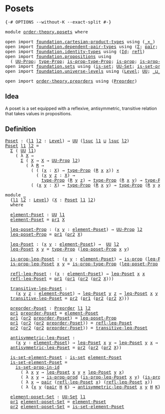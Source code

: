 # Posets

<pre class="Agda"><a id="19" class="Symbol">{-#</a> <a id="23" class="Keyword">OPTIONS</a> <a id="31" class="Pragma">--without-K</a> <a id="43" class="Pragma">--exact-split</a> <a id="57" class="Symbol">#-}</a>

<a id="62" class="Keyword">module</a> <a id="69" href="order-theory.posets.html" class="Module">order-theory.posets</a> <a id="89" class="Keyword">where</a>

<a id="96" class="Keyword">open</a> <a id="101" class="Keyword">import</a> <a id="108" href="foundation.cartesian-product-types.html" class="Module">foundation.cartesian-product-types</a> <a id="143" class="Keyword">using</a> <a id="149" class="Symbol">(</a><a id="150" href="foundation-core.cartesian-product-types.html#590" class="Function Operator">_×_</a><a id="153" class="Symbol">)</a>
<a id="155" class="Keyword">open</a> <a id="160" class="Keyword">import</a> <a id="167" href="foundation.dependent-pair-types.html" class="Module">foundation.dependent-pair-types</a> <a id="199" class="Keyword">using</a> <a id="205" class="Symbol">(</a><a id="206" href="foundation-core.dependent-pair-types.html#515" class="Record">Σ</a><a id="207" class="Symbol">;</a> <a id="209" href="foundation-core.dependent-pair-types.html#588" class="InductiveConstructor">pair</a><a id="213" class="Symbol">;</a> <a id="215" href="foundation-core.dependent-pair-types.html#605" class="Field">pr1</a><a id="218" class="Symbol">;</a> <a id="220" href="foundation-core.dependent-pair-types.html#617" class="Field">pr2</a><a id="223" class="Symbol">)</a>
<a id="225" class="Keyword">open</a> <a id="230" class="Keyword">import</a> <a id="237" href="foundation.identity-types.html" class="Module">foundation.identity-types</a> <a id="263" class="Keyword">using</a> <a id="269" class="Symbol">(</a><a id="270" href="foundation-core.identity-types.html#1767" class="Datatype">Id</a><a id="272" class="Symbol">;</a> <a id="274" href="foundation-core.identity-types.html#1820" class="InductiveConstructor">refl</a><a id="278" class="Symbol">)</a>
<a id="280" class="Keyword">open</a> <a id="285" class="Keyword">import</a> <a id="292" href="foundation.propositions.html" class="Module">foundation.propositions</a> <a id="316" class="Keyword">using</a>
  <a id="324" class="Symbol">(</a> <a id="326" href="foundation-core.propositions.html#1393" class="Function">UU-Prop</a><a id="333" class="Symbol">;</a> <a id="335" href="foundation-core.propositions.html#1495" class="Function">type-Prop</a><a id="344" class="Symbol">;</a> <a id="346" href="foundation-core.propositions.html#1562" class="Function">is-prop-type-Prop</a><a id="363" class="Symbol">;</a> <a id="365" href="foundation-core.propositions.html#1309" class="Function">is-prop</a><a id="372" class="Symbol">;</a> <a id="374" href="foundation-core.propositions.html#5725" class="Function">is-prop-prod</a><a id="386" class="Symbol">)</a>
<a id="388" class="Keyword">open</a> <a id="393" class="Keyword">import</a> <a id="400" href="foundation.sets.html" class="Module">foundation.sets</a> <a id="416" class="Keyword">using</a> <a id="422" class="Symbol">(</a><a id="423" href="foundation-core.sets.html#1113" class="Function">is-set</a><a id="429" class="Symbol">;</a> <a id="431" href="foundation-core.sets.html#1190" class="Function">UU-Set</a><a id="437" class="Symbol">;</a> <a id="439" href="foundation-core.sets.html#2789" class="Function">is-set-prop-in-id</a><a id="456" class="Symbol">)</a>
<a id="458" class="Keyword">open</a> <a id="463" class="Keyword">import</a> <a id="470" href="foundation.universe-levels.html" class="Module">foundation.universe-levels</a> <a id="497" class="Keyword">using</a> <a id="503" class="Symbol">(</a><a id="504" href="Agda.Primitive.html#597" class="Postulate">Level</a><a id="509" class="Symbol">;</a> <a id="511" href="foundation-core.universe-levels.html#235" class="Primitive">UU</a><a id="513" class="Symbol">;</a> <a id="515" href="Agda.Primitive.html#810" class="Primitive Operator">_⊔_</a><a id="518" class="Symbol">;</a> <a id="520" href="Agda.Primitive.html#780" class="Primitive">lsuc</a><a id="524" class="Symbol">)</a>

<a id="527" class="Keyword">open</a> <a id="532" class="Keyword">import</a> <a id="539" href="order-theory.preorders.html" class="Module">order-theory.preorders</a> <a id="562" class="Keyword">using</a> <a id="568" class="Symbol">(</a><a id="569" href="order-theory.preorders.html#531" class="Function">Preorder</a><a id="577" class="Symbol">)</a>
</pre>
## Idea

A poset is a set equipped with a reflexive, antisymmetric, transitive relation that takes values in propositions.

## Definition

<pre class="Agda"><a id="Poset"></a><a id="731" href="order-theory.posets.html#731" class="Function">Poset</a> <a id="737" class="Symbol">:</a> <a id="739" class="Symbol">(</a><a id="740" href="order-theory.posets.html#740" class="Bound">l1</a> <a id="743" href="order-theory.posets.html#743" class="Bound">l2</a> <a id="746" class="Symbol">:</a> <a id="748" href="Agda.Primitive.html#597" class="Postulate">Level</a><a id="753" class="Symbol">)</a> <a id="755" class="Symbol">→</a> <a id="757" href="foundation-core.universe-levels.html#235" class="Primitive">UU</a> <a id="760" class="Symbol">(</a><a id="761" href="Agda.Primitive.html#780" class="Primitive">lsuc</a> <a id="766" href="order-theory.posets.html#740" class="Bound">l1</a> <a id="769" href="Agda.Primitive.html#810" class="Primitive Operator">⊔</a> <a id="771" href="Agda.Primitive.html#780" class="Primitive">lsuc</a> <a id="776" href="order-theory.posets.html#743" class="Bound">l2</a><a id="778" class="Symbol">)</a>
<a id="780" href="order-theory.posets.html#731" class="Function">Poset</a> <a id="786" href="order-theory.posets.html#786" class="Bound">l1</a> <a id="789" href="order-theory.posets.html#789" class="Bound">l2</a> <a id="792" class="Symbol">=</a>
  <a id="796" href="foundation-core.dependent-pair-types.html#515" class="Record">Σ</a> <a id="798" class="Symbol">(</a> <a id="800" href="foundation-core.universe-levels.html#235" class="Primitive">UU</a> <a id="803" href="order-theory.posets.html#786" class="Bound">l1</a><a id="805" class="Symbol">)</a>
    <a id="811" class="Symbol">(</a> <a id="813" class="Symbol">λ</a> <a id="815" href="order-theory.posets.html#815" class="Bound">X</a> <a id="817" class="Symbol">→</a>
      <a id="825" href="foundation-core.dependent-pair-types.html#515" class="Record">Σ</a> <a id="827" class="Symbol">(</a> <a id="829" href="order-theory.posets.html#815" class="Bound">X</a> <a id="831" class="Symbol">→</a> <a id="833" href="order-theory.posets.html#815" class="Bound">X</a> <a id="835" class="Symbol">→</a> <a id="837" href="foundation-core.propositions.html#1393" class="Function">UU-Prop</a> <a id="845" href="order-theory.posets.html#789" class="Bound">l2</a><a id="847" class="Symbol">)</a>
        <a id="857" class="Symbol">(</a> <a id="859" class="Symbol">λ</a> <a id="861" href="order-theory.posets.html#861" class="Bound">R</a> <a id="863" class="Symbol">→</a>
          <a id="875" class="Symbol">(</a> <a id="877" class="Symbol">(</a> <a id="879" class="Symbol">(</a><a id="880" href="order-theory.posets.html#880" class="Bound">x</a> <a id="882" class="Symbol">:</a> <a id="884" href="order-theory.posets.html#815" class="Bound">X</a><a id="885" class="Symbol">)</a> <a id="887" class="Symbol">→</a> <a id="889" href="foundation-core.propositions.html#1495" class="Function">type-Prop</a> <a id="899" class="Symbol">(</a><a id="900" href="order-theory.posets.html#861" class="Bound">R</a> <a id="902" href="order-theory.posets.html#880" class="Bound">x</a> <a id="904" href="order-theory.posets.html#880" class="Bound">x</a><a id="905" class="Symbol">))</a> <a id="908" href="foundation-core.cartesian-product-types.html#590" class="Function Operator">×</a>
            <a id="922" class="Symbol">(</a> <a id="924" class="Symbol">(</a><a id="925" href="order-theory.posets.html#925" class="Bound">x</a> <a id="927" href="order-theory.posets.html#927" class="Bound">y</a> <a id="929" href="order-theory.posets.html#929" class="Bound">z</a> <a id="931" class="Symbol">:</a> <a id="933" href="order-theory.posets.html#815" class="Bound">X</a><a id="934" class="Symbol">)</a> <a id="936" class="Symbol">→</a>
              <a id="952" href="foundation-core.propositions.html#1495" class="Function">type-Prop</a> <a id="962" class="Symbol">(</a><a id="963" href="order-theory.posets.html#861" class="Bound">R</a> <a id="965" href="order-theory.posets.html#927" class="Bound">y</a> <a id="967" href="order-theory.posets.html#929" class="Bound">z</a><a id="968" class="Symbol">)</a> <a id="970" class="Symbol">→</a> <a id="972" href="foundation-core.propositions.html#1495" class="Function">type-Prop</a> <a id="982" class="Symbol">(</a><a id="983" href="order-theory.posets.html#861" class="Bound">R</a> <a id="985" href="order-theory.posets.html#925" class="Bound">x</a> <a id="987" href="order-theory.posets.html#927" class="Bound">y</a><a id="988" class="Symbol">)</a> <a id="990" class="Symbol">→</a> <a id="992" href="foundation-core.propositions.html#1495" class="Function">type-Prop</a> <a id="1002" class="Symbol">(</a><a id="1003" href="order-theory.posets.html#861" class="Bound">R</a> <a id="1005" href="order-theory.posets.html#925" class="Bound">x</a> <a id="1007" href="order-theory.posets.html#929" class="Bound">z</a><a id="1008" class="Symbol">)))</a> <a id="1012" href="foundation-core.cartesian-product-types.html#590" class="Function Operator">×</a>
          <a id="1024" class="Symbol">(</a> <a id="1026" class="Symbol">(</a><a id="1027" href="order-theory.posets.html#1027" class="Bound">x</a> <a id="1029" href="order-theory.posets.html#1029" class="Bound">y</a> <a id="1031" class="Symbol">:</a> <a id="1033" href="order-theory.posets.html#815" class="Bound">X</a><a id="1034" class="Symbol">)</a> <a id="1036" class="Symbol">→</a> <a id="1038" href="foundation-core.propositions.html#1495" class="Function">type-Prop</a> <a id="1048" class="Symbol">(</a><a id="1049" href="order-theory.posets.html#861" class="Bound">R</a> <a id="1051" href="order-theory.posets.html#1027" class="Bound">x</a> <a id="1053" href="order-theory.posets.html#1029" class="Bound">y</a><a id="1054" class="Symbol">)</a> <a id="1056" class="Symbol">→</a> <a id="1058" href="foundation-core.propositions.html#1495" class="Function">type-Prop</a> <a id="1068" class="Symbol">(</a><a id="1069" href="order-theory.posets.html#861" class="Bound">R</a> <a id="1071" href="order-theory.posets.html#1029" class="Bound">y</a> <a id="1073" href="order-theory.posets.html#1027" class="Bound">x</a><a id="1074" class="Symbol">)</a> <a id="1076" class="Symbol">→</a> <a id="1078" href="foundation-core.identity-types.html#1767" class="Datatype">Id</a> <a id="1081" href="order-theory.posets.html#1027" class="Bound">x</a> <a id="1083" href="order-theory.posets.html#1029" class="Bound">y</a><a id="1084" class="Symbol">)))</a>

<a id="1089" class="Keyword">module</a> <a id="1096" href="order-theory.posets.html#1096" class="Module">_</a>
  <a id="1100" class="Symbol">{</a><a id="1101" href="order-theory.posets.html#1101" class="Bound">l1</a> <a id="1104" href="order-theory.posets.html#1104" class="Bound">l2</a> <a id="1107" class="Symbol">:</a> <a id="1109" href="Agda.Primitive.html#597" class="Postulate">Level</a><a id="1114" class="Symbol">}</a> <a id="1116" class="Symbol">(</a><a id="1117" href="order-theory.posets.html#1117" class="Bound">X</a> <a id="1119" class="Symbol">:</a> <a id="1121" href="order-theory.posets.html#731" class="Function">Poset</a> <a id="1127" href="order-theory.posets.html#1101" class="Bound">l1</a> <a id="1130" href="order-theory.posets.html#1104" class="Bound">l2</a><a id="1132" class="Symbol">)</a>
  <a id="1136" class="Keyword">where</a>

  <a id="1145" href="order-theory.posets.html#1145" class="Function">element-Poset</a> <a id="1159" class="Symbol">:</a> <a id="1161" href="foundation-core.universe-levels.html#235" class="Primitive">UU</a> <a id="1164" href="order-theory.posets.html#1101" class="Bound">l1</a>
  <a id="1169" href="order-theory.posets.html#1145" class="Function">element-Poset</a> <a id="1183" class="Symbol">=</a> <a id="1185" href="foundation-core.dependent-pair-types.html#605" class="Field">pr1</a> <a id="1189" href="order-theory.posets.html#1117" class="Bound">X</a>

  <a id="1194" href="order-theory.posets.html#1194" class="Function">leq-poset-Prop</a> <a id="1209" class="Symbol">:</a> <a id="1211" class="Symbol">(</a><a id="1212" href="order-theory.posets.html#1212" class="Bound">x</a> <a id="1214" href="order-theory.posets.html#1214" class="Bound">y</a> <a id="1216" class="Symbol">:</a> <a id="1218" href="order-theory.posets.html#1145" class="Function">element-Poset</a><a id="1231" class="Symbol">)</a> <a id="1233" class="Symbol">→</a> <a id="1235" href="foundation-core.propositions.html#1393" class="Function">UU-Prop</a> <a id="1243" href="order-theory.posets.html#1104" class="Bound">l2</a>
  <a id="1248" href="order-theory.posets.html#1194" class="Function">leq-poset-Prop</a> <a id="1263" class="Symbol">=</a> <a id="1265" href="foundation-core.dependent-pair-types.html#605" class="Field">pr1</a> <a id="1269" class="Symbol">(</a><a id="1270" href="foundation-core.dependent-pair-types.html#617" class="Field">pr2</a> <a id="1274" href="order-theory.posets.html#1117" class="Bound">X</a><a id="1275" class="Symbol">)</a>

  <a id="1280" href="order-theory.posets.html#1280" class="Function">leq-Poset</a> <a id="1290" class="Symbol">:</a> <a id="1292" class="Symbol">(</a><a id="1293" href="order-theory.posets.html#1293" class="Bound">x</a> <a id="1295" href="order-theory.posets.html#1295" class="Bound">y</a> <a id="1297" class="Symbol">:</a> <a id="1299" href="order-theory.posets.html#1145" class="Function">element-Poset</a><a id="1312" class="Symbol">)</a> <a id="1314" class="Symbol">→</a>  <a id="1317" href="foundation-core.universe-levels.html#235" class="Primitive">UU</a> <a id="1320" href="order-theory.posets.html#1104" class="Bound">l2</a>
  <a id="1325" href="order-theory.posets.html#1280" class="Function">leq-Poset</a> <a id="1335" href="order-theory.posets.html#1335" class="Bound">x</a> <a id="1337" href="order-theory.posets.html#1337" class="Bound">y</a> <a id="1339" class="Symbol">=</a> <a id="1341" href="foundation-core.propositions.html#1495" class="Function">type-Prop</a> <a id="1351" class="Symbol">(</a><a id="1352" href="order-theory.posets.html#1194" class="Function">leq-poset-Prop</a> <a id="1367" href="order-theory.posets.html#1335" class="Bound">x</a> <a id="1369" href="order-theory.posets.html#1337" class="Bound">y</a><a id="1370" class="Symbol">)</a>

  <a id="1375" href="order-theory.posets.html#1375" class="Function">is-prop-leq-Poset</a> <a id="1393" class="Symbol">:</a> <a id="1395" class="Symbol">(</a><a id="1396" href="order-theory.posets.html#1396" class="Bound">x</a> <a id="1398" href="order-theory.posets.html#1398" class="Bound">y</a> <a id="1400" class="Symbol">:</a> <a id="1402" href="order-theory.posets.html#1145" class="Function">element-Poset</a><a id="1415" class="Symbol">)</a> <a id="1417" class="Symbol">→</a> <a id="1419" href="foundation-core.propositions.html#1309" class="Function">is-prop</a> <a id="1427" class="Symbol">(</a><a id="1428" href="order-theory.posets.html#1280" class="Function">leq-Poset</a> <a id="1438" href="order-theory.posets.html#1396" class="Bound">x</a> <a id="1440" href="order-theory.posets.html#1398" class="Bound">y</a><a id="1441" class="Symbol">)</a>
  <a id="1445" href="order-theory.posets.html#1375" class="Function">is-prop-leq-Poset</a> <a id="1463" href="order-theory.posets.html#1463" class="Bound">x</a> <a id="1465" href="order-theory.posets.html#1465" class="Bound">y</a> <a id="1467" class="Symbol">=</a> <a id="1469" href="foundation-core.propositions.html#1562" class="Function">is-prop-type-Prop</a> <a id="1487" class="Symbol">(</a><a id="1488" href="order-theory.posets.html#1194" class="Function">leq-poset-Prop</a> <a id="1503" href="order-theory.posets.html#1463" class="Bound">x</a> <a id="1505" href="order-theory.posets.html#1465" class="Bound">y</a><a id="1506" class="Symbol">)</a>

  <a id="1511" href="order-theory.posets.html#1511" class="Function">refl-leq-Poset</a> <a id="1526" class="Symbol">:</a> <a id="1528" class="Symbol">(</a><a id="1529" href="order-theory.posets.html#1529" class="Bound">x</a> <a id="1531" class="Symbol">:</a> <a id="1533" href="order-theory.posets.html#1145" class="Function">element-Poset</a><a id="1546" class="Symbol">)</a> <a id="1548" class="Symbol">→</a> <a id="1550" href="order-theory.posets.html#1280" class="Function">leq-Poset</a> <a id="1560" href="order-theory.posets.html#1529" class="Bound">x</a> <a id="1562" href="order-theory.posets.html#1529" class="Bound">x</a>
  <a id="1566" href="order-theory.posets.html#1511" class="Function">refl-leq-Poset</a> <a id="1581" class="Symbol">=</a> <a id="1583" href="foundation-core.dependent-pair-types.html#605" class="Field">pr1</a> <a id="1587" class="Symbol">(</a><a id="1588" href="foundation-core.dependent-pair-types.html#605" class="Field">pr1</a> <a id="1592" class="Symbol">(</a><a id="1593" href="foundation-core.dependent-pair-types.html#617" class="Field">pr2</a> <a id="1597" class="Symbol">(</a><a id="1598" href="foundation-core.dependent-pair-types.html#617" class="Field">pr2</a> <a id="1602" href="order-theory.posets.html#1117" class="Bound">X</a><a id="1603" class="Symbol">)))</a>

  <a id="1610" href="order-theory.posets.html#1610" class="Function">transitive-leq-Poset</a> <a id="1631" class="Symbol">:</a>
    <a id="1637" class="Symbol">(</a><a id="1638" href="order-theory.posets.html#1638" class="Bound">x</a> <a id="1640" href="order-theory.posets.html#1640" class="Bound">y</a> <a id="1642" href="order-theory.posets.html#1642" class="Bound">z</a> <a id="1644" class="Symbol">:</a> <a id="1646" href="order-theory.posets.html#1145" class="Function">element-Poset</a><a id="1659" class="Symbol">)</a> <a id="1661" class="Symbol">→</a> <a id="1663" href="order-theory.posets.html#1280" class="Function">leq-Poset</a> <a id="1673" href="order-theory.posets.html#1640" class="Bound">y</a> <a id="1675" href="order-theory.posets.html#1642" class="Bound">z</a> <a id="1677" class="Symbol">→</a> <a id="1679" href="order-theory.posets.html#1280" class="Function">leq-Poset</a> <a id="1689" href="order-theory.posets.html#1638" class="Bound">x</a> <a id="1691" href="order-theory.posets.html#1640" class="Bound">y</a> <a id="1693" class="Symbol">→</a> <a id="1695" href="order-theory.posets.html#1280" class="Function">leq-Poset</a> <a id="1705" href="order-theory.posets.html#1638" class="Bound">x</a> <a id="1707" href="order-theory.posets.html#1642" class="Bound">z</a>
  <a id="1711" href="order-theory.posets.html#1610" class="Function">transitive-leq-Poset</a> <a id="1732" class="Symbol">=</a> <a id="1734" href="foundation-core.dependent-pair-types.html#617" class="Field">pr2</a> <a id="1738" class="Symbol">(</a><a id="1739" href="foundation-core.dependent-pair-types.html#605" class="Field">pr1</a> <a id="1743" class="Symbol">(</a><a id="1744" href="foundation-core.dependent-pair-types.html#617" class="Field">pr2</a> <a id="1748" class="Symbol">(</a><a id="1749" href="foundation-core.dependent-pair-types.html#617" class="Field">pr2</a> <a id="1753" href="order-theory.posets.html#1117" class="Bound">X</a><a id="1754" class="Symbol">)))</a>

  <a id="1761" href="order-theory.posets.html#1761" class="Function">preorder-Poset</a> <a id="1776" class="Symbol">:</a> <a id="1778" href="order-theory.preorders.html#531" class="Function">Preorder</a> <a id="1787" href="order-theory.posets.html#1101" class="Bound">l1</a> <a id="1790" href="order-theory.posets.html#1104" class="Bound">l2</a>
  <a id="1795" href="foundation-core.dependent-pair-types.html#605" class="Field">pr1</a> <a id="1799" href="order-theory.posets.html#1761" class="Function">preorder-Poset</a> <a id="1814" class="Symbol">=</a> <a id="1816" href="order-theory.posets.html#1145" class="Function">element-Poset</a>
  <a id="1832" href="foundation-core.dependent-pair-types.html#605" class="Field">pr1</a> <a id="1836" class="Symbol">(</a><a id="1837" href="foundation-core.dependent-pair-types.html#617" class="Field">pr2</a> <a id="1841" href="order-theory.posets.html#1761" class="Function">preorder-Poset</a><a id="1855" class="Symbol">)</a> <a id="1857" class="Symbol">=</a> <a id="1859" href="order-theory.posets.html#1194" class="Function">leq-poset-Prop</a>
  <a id="1876" href="foundation-core.dependent-pair-types.html#605" class="Field">pr1</a> <a id="1880" class="Symbol">(</a><a id="1881" href="foundation-core.dependent-pair-types.html#617" class="Field">pr2</a> <a id="1885" class="Symbol">(</a><a id="1886" href="foundation-core.dependent-pair-types.html#617" class="Field">pr2</a> <a id="1890" href="order-theory.posets.html#1761" class="Function">preorder-Poset</a><a id="1904" class="Symbol">))</a> <a id="1907" class="Symbol">=</a> <a id="1909" href="order-theory.posets.html#1511" class="Function">refl-leq-Poset</a>
  <a id="1926" href="foundation-core.dependent-pair-types.html#617" class="Field">pr2</a> <a id="1930" class="Symbol">(</a><a id="1931" href="foundation-core.dependent-pair-types.html#617" class="Field">pr2</a> <a id="1935" class="Symbol">(</a><a id="1936" href="foundation-core.dependent-pair-types.html#617" class="Field">pr2</a> <a id="1940" href="order-theory.posets.html#1761" class="Function">preorder-Poset</a><a id="1954" class="Symbol">))</a> <a id="1957" class="Symbol">=</a> <a id="1959" href="order-theory.posets.html#1610" class="Function">transitive-leq-Poset</a>

  <a id="1983" href="order-theory.posets.html#1983" class="Function">antisymmetric-leq-Poset</a> <a id="2007" class="Symbol">:</a>
    <a id="2013" class="Symbol">(</a><a id="2014" href="order-theory.posets.html#2014" class="Bound">x</a> <a id="2016" href="order-theory.posets.html#2016" class="Bound">y</a> <a id="2018" class="Symbol">:</a> <a id="2020" href="order-theory.posets.html#1145" class="Function">element-Poset</a><a id="2033" class="Symbol">)</a> <a id="2035" class="Symbol">→</a> <a id="2037" href="order-theory.posets.html#1280" class="Function">leq-Poset</a> <a id="2047" href="order-theory.posets.html#2014" class="Bound">x</a> <a id="2049" href="order-theory.posets.html#2016" class="Bound">y</a> <a id="2051" class="Symbol">→</a> <a id="2053" href="order-theory.posets.html#1280" class="Function">leq-Poset</a> <a id="2063" href="order-theory.posets.html#2016" class="Bound">y</a> <a id="2065" href="order-theory.posets.html#2014" class="Bound">x</a> <a id="2067" class="Symbol">→</a> <a id="2069" href="foundation-core.identity-types.html#1767" class="Datatype">Id</a> <a id="2072" href="order-theory.posets.html#2014" class="Bound">x</a> <a id="2074" href="order-theory.posets.html#2016" class="Bound">y</a>
  <a id="2078" href="order-theory.posets.html#1983" class="Function">antisymmetric-leq-Poset</a> <a id="2102" class="Symbol">=</a> <a id="2104" href="foundation-core.dependent-pair-types.html#617" class="Field">pr2</a> <a id="2108" class="Symbol">(</a><a id="2109" href="foundation-core.dependent-pair-types.html#617" class="Field">pr2</a> <a id="2113" class="Symbol">(</a><a id="2114" href="foundation-core.dependent-pair-types.html#617" class="Field">pr2</a> <a id="2118" href="order-theory.posets.html#1117" class="Bound">X</a><a id="2119" class="Symbol">))</a>

  <a id="2125" href="order-theory.posets.html#2125" class="Function">is-set-element-Poset</a> <a id="2146" class="Symbol">:</a> <a id="2148" href="foundation-core.sets.html#1113" class="Function">is-set</a> <a id="2155" href="order-theory.posets.html#1145" class="Function">element-Poset</a>
  <a id="2171" href="order-theory.posets.html#2125" class="Function">is-set-element-Poset</a> <a id="2192" class="Symbol">=</a>
    <a id="2198" href="foundation-core.sets.html#2789" class="Function">is-set-prop-in-id</a>
      <a id="2222" class="Symbol">(</a> <a id="2224" class="Symbol">λ</a> <a id="2226" href="order-theory.posets.html#2226" class="Bound">x</a> <a id="2228" href="order-theory.posets.html#2228" class="Bound">y</a> <a id="2230" class="Symbol">→</a> <a id="2232" href="order-theory.posets.html#1280" class="Function">leq-Poset</a> <a id="2242" href="order-theory.posets.html#2226" class="Bound">x</a> <a id="2244" href="order-theory.posets.html#2228" class="Bound">y</a> <a id="2246" href="foundation-core.cartesian-product-types.html#590" class="Function Operator">×</a> <a id="2248" href="order-theory.posets.html#1280" class="Function">leq-Poset</a> <a id="2258" href="order-theory.posets.html#2228" class="Bound">y</a> <a id="2260" href="order-theory.posets.html#2226" class="Bound">x</a><a id="2261" class="Symbol">)</a>
      <a id="2269" class="Symbol">(</a> <a id="2271" class="Symbol">λ</a> <a id="2273" href="order-theory.posets.html#2273" class="Bound">x</a> <a id="2275" href="order-theory.posets.html#2275" class="Bound">y</a> <a id="2277" class="Symbol">→</a> <a id="2279" href="foundation-core.propositions.html#5725" class="Function">is-prop-prod</a> <a id="2292" class="Symbol">(</a><a id="2293" href="order-theory.posets.html#1375" class="Function">is-prop-leq-Poset</a> <a id="2311" href="order-theory.posets.html#2273" class="Bound">x</a> <a id="2313" href="order-theory.posets.html#2275" class="Bound">y</a><a id="2314" class="Symbol">)</a> <a id="2316" class="Symbol">(</a><a id="2317" href="order-theory.posets.html#1375" class="Function">is-prop-leq-Poset</a> <a id="2335" href="order-theory.posets.html#2275" class="Bound">y</a> <a id="2337" href="order-theory.posets.html#2273" class="Bound">x</a><a id="2338" class="Symbol">))</a>
      <a id="2347" class="Symbol">(</a> <a id="2349" class="Symbol">λ</a> <a id="2351" href="order-theory.posets.html#2351" class="Bound">x</a> <a id="2353" class="Symbol">→</a> <a id="2355" href="foundation-core.dependent-pair-types.html#588" class="InductiveConstructor">pair</a> <a id="2360" class="Symbol">(</a><a id="2361" href="order-theory.posets.html#1511" class="Function">refl-leq-Poset</a> <a id="2376" href="order-theory.posets.html#2351" class="Bound">x</a><a id="2377" class="Symbol">)</a> <a id="2379" class="Symbol">(</a><a id="2380" href="order-theory.posets.html#1511" class="Function">refl-leq-Poset</a> <a id="2395" href="order-theory.posets.html#2351" class="Bound">x</a><a id="2396" class="Symbol">))</a>
      <a id="2405" class="Symbol">(</a> <a id="2407" class="Symbol">λ</a> <a id="2409" class="Symbol">{</a><a id="2410" href="order-theory.posets.html#2410" class="Bound">x</a> <a id="2412" href="order-theory.posets.html#2412" class="Bound">y</a> <a id="2414" class="Symbol">(</a><a id="2415" href="foundation-core.dependent-pair-types.html#588" class="InductiveConstructor">pair</a> <a id="2420" href="order-theory.posets.html#2420" class="Bound">H</a> <a id="2422" href="order-theory.posets.html#2422" class="Bound">K</a><a id="2423" class="Symbol">)</a> <a id="2425" class="Symbol">→</a> <a id="2427" href="order-theory.posets.html#1983" class="Function">antisymmetric-leq-Poset</a> <a id="2451" href="order-theory.posets.html#2410" class="Bound">x</a> <a id="2453" href="order-theory.posets.html#2412" class="Bound">y</a> <a id="2455" href="order-theory.posets.html#2420" class="Bound">H</a> <a id="2457" href="order-theory.posets.html#2422" class="Bound">K</a><a id="2458" class="Symbol">})</a>

  <a id="2464" href="order-theory.posets.html#2464" class="Function">element-poset-Set</a> <a id="2482" class="Symbol">:</a> <a id="2484" href="foundation-core.sets.html#1190" class="Function">UU-Set</a> <a id="2491" href="order-theory.posets.html#1101" class="Bound">l1</a>
  <a id="2496" href="foundation-core.dependent-pair-types.html#605" class="Field">pr1</a> <a id="2500" href="order-theory.posets.html#2464" class="Function">element-poset-Set</a> <a id="2518" class="Symbol">=</a> <a id="2520" href="order-theory.posets.html#1145" class="Function">element-Poset</a>
  <a id="2536" href="foundation-core.dependent-pair-types.html#617" class="Field">pr2</a> <a id="2540" href="order-theory.posets.html#2464" class="Function">element-poset-Set</a> <a id="2558" class="Symbol">=</a> <a id="2560" href="order-theory.posets.html#2125" class="Function">is-set-element-Poset</a>
</pre>
